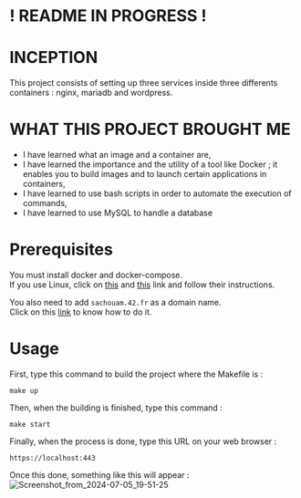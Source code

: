 # ! README IN PROGRESS !

# INCEPTION
This project consists of setting up three services inside three differents containers : nginx, mariadb and wordpress.

# WHAT THIS PROJECT BROUGHT ME
- I have learned what an image and a container are,
- I have learned the importance and the utility of a tool like Docker ; it enables you to build images and to launch certain applications in containers,
- I have learned to use bash scripts in order to automate the execution of commands,
- I have learned to use MySQL to handle a database

# Prerequisites

You must install docker and docker-compose. </br>
If you use Linux, click on [this](https://www.digitalocean.com/community/tutorials/how-to-install-and-use-docker-on-ubuntu-20-04) and [this](https://www.digitalocean.com/community/tutorials/how-to-install-and-use-docker-compose-on-ubuntu-20-04) link and follow their instructions.

You also need to add `sachouam.42.fr` as a domain name. </br>
Click on this [link](https://www.liquidweb.com/blog/edit-hosts-file-macos-windows-linux/) to know how to do it.

# Usage

First, type this command to build the project where the Makefile is :
```
make up
```
Then, when the building is finished, type this command :
```
make start
```
Finally, when the process is done, type this URL on your web browser :
```
https://localhost:443
```
Once this done, something like this will appear :
![Screenshot_from_2024-07-05_19-51-25](https://github.com/Claken/Inception/assets/51683861/f61b272e-b56c-4c46-94d2-1d0917b3e479)
